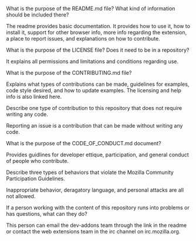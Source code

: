 What is the purpose of the README.md file? What kind of information should be included there?

The readme provides basic documentation. It provides how to use it, how to install it, support for other browser info, more info regarding the extension, a place to report issues, and explanations on how to contribute. 

What is the purpose of the LICENSE file? Does it need to be in a repository?

It explains all permissions and limitations and conditions regarding use. 

What is the purpose of the CONTRIBUTING.md file?

Explains what types of contributions can be made, guidelines for examples, code style desired, and how to update examples. The licensing and help info is also linked here. 

Describe one type of contribution to this repository that does not require writing any code.

Reporting an issue is a contribution that can be made without writing any code. 


What is the purpose of the CODE_OF_CONDUCT.md document?

Provides guidlines for developer ettique, participation, and general conduct of people who contribute. 

Describe three types of behaviors that violate the Mozilla Community Participation Guidelines.

Inappropriate behavior, deragatory language, and personal attacks are all not allowed. 


If a person working with the content of this repository runs into problems or has questions, what can they do?

This person can email the dev-addons team through the link in the readme or contact the web extensions team in the irc channel on irc.mozilla.org.

